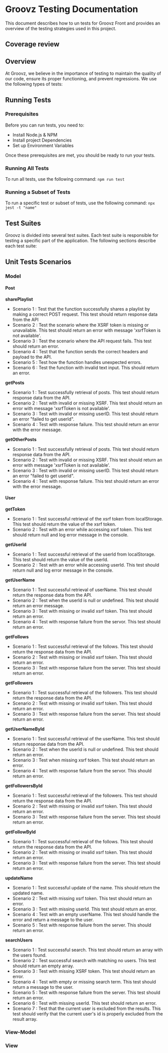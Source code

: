 # Groovz Testing Documentation

This document describes how to un tests for Groovz Front and provides an overview of the testing strategies used in this project. 

## Coverage review

## Overview

At Groovz, we believe in the importance of testing to maintain the quality of our code, ensure its proper functioning, and prevent regressions. We use the following types of tests:

## Running Tests
### Prerequisites
Before you can run tests, you need to:
- Install Node.js & NPM
- Install project Dependencies
- Set up Environment Variables

Once these prerequisites are met, you should be ready to run your tests.

### Running All Tests
To run all tests, use the following command: ```npm run test```

### Running a Subset of Tests
To run a specific test or subset of tests, use the following command: ```npx jest -t "name"```

## Test Suites
Groovz is divided into several test suites. Each test suite is responsible for testing a specific part of the application. The following sections describe each test suite:

## Unit Tests Scenarios

### Model
#### Post
**sharePlaylist**
- Scenario 1 : Test that the function successfully shares a playlist by making a correct POST request. This test should return response data from the API
- Scenario 2 : Test the scenario where the XSRF token is missing or unavailable. This test should return an error with message 'xsrfToken is not available'.
- Scenario 3 : Test the scenario where the API request fails. This test should return an error.
- Scenario 4 : Test that the function sends the correct headers and payload to the API.
- Scenario 5 : Test how the function handles unexpected errors.
- Scenario 6 : Test the function with invalid text input. This should return an error.

**getPosts**
- Scenario 1 : Test successfully retrieval of posts. This test should return response data from the API.
- Scenario 2 : Test with invalid or missing XSRF. This test should return an error with message 'xsrfToken is not available'.
- Scenario 3 : Test with invalid or missing userID. This test should return an error "failed to get userId".
- Scenario 4 : Test with response failure. This test should return an error with the error message. 

**getOtherPosts**
- Scenario 1 : Test successfully retrieval of posts. This test should return response data from the API.
- Scenario 2 : Test with invalid or missing XSRF. This test should return an error with message 'xsrfToken is not available'.
- Scenario 3 : Test with invalid or missing userID. This test should return an error "failed to get userId".
- Scenario 4 : Test with response failure. This test should return an error with the error message.

#### User 
**getToken**
- Scenario 1 : Test successful retrieval of the xsrf token from localStorage. This test should return the value of the xsrf token.
- Scenario 2 : Test with an error while accessing xsrf token. This test should return null and log error message in the console.

**getUserId**
- Scenario 1 : Test successful retrieval of the userId from localStorage. This test should return the value of the userId.
- Scenario 2 : Test with an error while accessing userId. This test should return null and log error message in the console.

**getUserName**
- Scenario 1 : Test successful retrieval of userName. This test should return the response data from the API. 
- Scenario 2 : Test when the userId is null or undefined. This test should return an error message. 
- Scenario 3 : Test with missing or invalid xsrf token. This test should return an error.
- Scenario 4 : Test with response failure from the servor. This test should return an error. 

**getFollows**
- Scenario 1 : Test successful retrieval of the follows. This test should return the response data from the API. 
- Scenario 2 : Test with missing or invalid xsrf token. This test should return an error. 
- Scenario 3 : Test with response failure from the server. This test should return an error. 

**getFollowers**
- Scenario 1 : Test successful retrieval of the followers. This test should return the response data from the API.
- Scenario 2 : Test with missing or invalid xsrf token. This test should return an error.
- Scenario 3 : Test with response failure from the server. This test should return an error.

**getUserNameById**
- Scenario 1 : Test successful retrieval of the userName. This test should return response data from the API.
- Scenario 2 : Test when the userId is null or undefined. This test should return an error.
- Scenario 3 : Test when missing xsrf token. This test should return an error. 
- Scenario 4 : Test with response failure from the servor. This should return an error. 

**getFollowersById**
- Scenario 1 : Test successful retrieval of the followers. This test should return the response data from the API.
- Scenario 2 : Test with missing or invalid xsrf token. This test should return an error.
- Scenario 3 : Test with response failure from the server. This test should return an error.

**getFollowById**
- Scenario 1 : Test successful retrieval of the follows. This test should return the response data from the API.
- Scenario 2 : Test with missing or invalid xsrf token. This test should return an error.
- Scenario 3 : Test with response failure from the server. This test should return an error.

**updateName**
- Scenario 1 : Test successful update of the name. This should return the updated name.
- Scenario 2 : Test with missing xsrf token. This test should return an error.
- Scenario 3 : Test with missing userId. This test should return an error. 
- Scenario 4 : Test with an empty userName. This test should handle the error and return a message to the user.
- Scenario 5 : Test with response failure from the server. This should return an error. 

**searchUsers**
- Scenario 1 : Test successful search. This test should return an array with the users found.
- Scenario 2 : Test successful search with matching no users. This test should return an empty array.
- Scenario 3 : Test with missing XSRF token. This test should return an error.
- Scenario 4 : Test with empty or missing search term. This test should return a message to the user.
- Scenario 5 : Test with response failure from the server. This test should return an error.
- Scenario 6 : Test with missing userId. This test should return an error. 
- Scenario 7 : Test that the current user is excluded from the results. This test should verify that the current user's id is properly excluded from the result array. 




### View-Model


### View

